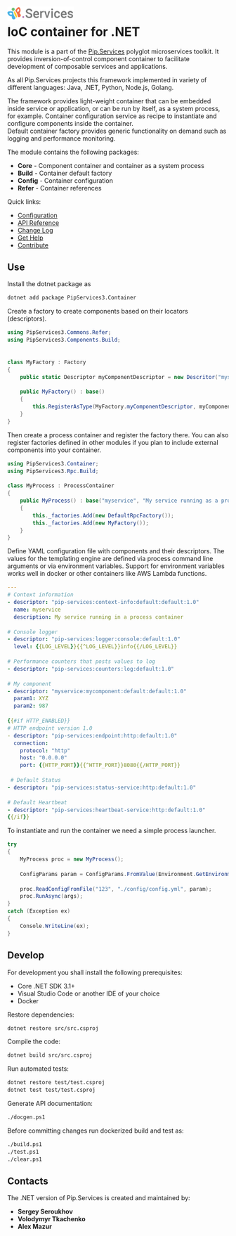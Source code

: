 # <img src="https://github.com/pip-services/pip-services/raw/master/design/Logo.png" alt="Pip.Services Logo" style="max-width:30%"> <br/> IoC container for .NET

This module is a part of the [Pip.Services](http://pipservices.org) polyglot microservices toolkit.
It provides inversion-of-control component container to facilitate development of composable services and applications.

As all Pip.Services projects this framework implemented in variety of different languages: Java, .NET, Python, Node.js, Golang. 

The framework provides light-weight container that can be embedded inside service or application, or can be run by itself, as a system process, for example. Container configuration service as recipe to instantiate and configure components inside the container.  
Default container factory provides generic functionality on demand such as logging and performance monitoring.

The module contains the following packages:
- **Core** - Component container and container as a system process
- **Build** - Container default factory
- **Config** - Container configuration
- **Refer** - Container references


<a name="links"></a> Quick links:

* [Configuration](https://www.pipservices.org/recipies/configuration) 
* [API Reference](https://pip-services3-dotnet.github.io/pip-services3-container-dotnet)
* [Change Log](CHANGELOG.md)
* [Get Help](https://www.pipservices.org/community/help)
* [Contribute](https://www.pipservices.org/community/contribute)

## Use

Install the dotnet package as
```bash
dotnet add package PipServices3.Container
```

Create a factory to create components based on their locators (descriptors).

```cs
using PipServices3.Commons.Refer;
using PipServices3.Components.Build;


class MyFactory : Factory
{
    public static Descriptor myComponentDescriptor = new Descritor("myservice", "mycomponent", "default", "*", "1.0");

    public MyFactory() : base()
    {
        this.RegisterAsType(MyFactory.myComponentDescriptor, myComponent);
    }
}
```

Then create a process container and register the factory there. You can also register factories defined in other
modules if you plan to include external components into your container.

```cs
using PipServices3.Container;
using PipServices3.Rpc.Build;

class MyProcess : ProcessContainer
{
    public MyProcess() : base("myservice", "My service running as a process")
    {
        this._factories.Add(new DefaultRpcFactory());
        this._factories.Add(new MyFactory());
    }
}
```

Define YAML configuration file with components and their descriptors.
The values for the templating engine are defined via process command line arguments or via environment variables.
Support for environment variables works well in docker or other containers like AWS Lambda functions.

```yaml
---
# Context information
- descriptor: "pip-services:context-info:default:default:1.0"
  name: myservice
  description: My service running in a process container

# Console logger
- descriptor: "pip-services:logger:console:default:1.0"
  level: {{LOG_LEVEL}}{{^LOG_LEVEL}}info{{/LOG_LEVEL}}

# Performance counters that posts values to log
- descriptor: "pip-services:counters:log:default:1.0"
  
# My component
- descriptor: "myservice:mycomponent:default:default:1.0"
  param1: XYZ
  param2: 987
  
{{#if HTTP_ENABLED}}
# HTTP endpoint version 1.0
- descriptor: "pip-services:endpoint:http:default:1.0"
  connection:
    protocol: "http"
    host: "0.0.0.0"
    port: {{HTTP_PORT}}{{^HTTP_PORT}}8080{{/HTTP_PORT}}

 # Default Status
- descriptor: "pip-services:status-service:http:default:1.0"

# Default Heartbeat
- descriptor: "pip-services:heartbeat-service:http:default:1.0"
{{/if}}
```

To instantiate and run the container we need a simple process launcher.

```cs
try
{
    MyProcess proc = new MyProcess();

    ConfigParams param = ConfigParams.FromValue(Environment.GetEnvironmentVariables());

    proc.ReadConfigFromFile("123", "./config/config.yml", param);
    proc.RunAsync(args);
}
catch (Exception ex)
{
    Console.WriteLine(ex);
}
```

## Develop

For development you shall install the following prerequisites:
* Core .NET SDK 3.1+
* Visual Studio Code or another IDE of your choice
* Docker

Restore dependencies:
```bash
dotnet restore src/src.csproj
```

Compile the code:
```bash
dotnet build src/src.csproj
```

Run automated tests:
```bash
dotnet restore test/test.csproj
dotnet test test/test.csproj
```

Generate API documentation:
```bash
./docgen.ps1
```

Before committing changes run dockerized build and test as:
```bash
./build.ps1
./test.ps1
./clear.ps1
```

## Contacts

The .NET version of Pip.Services is created and maintained by:
- **Sergey Seroukhov**
- **Volodymyr Tkachenko**
- **Alex Mazur**

